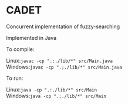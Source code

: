 # CADET
Concurrent implementation of fuzzy-searching

Implemented in Java

To compile:

Linux:`javac -cp ".:./lib/*" src/Main.java`<br>
Windows:`javac -cp ".;./lib/*" src/Main.java`

To run:

Linux:`java -cp ".:./lib/*" src/Main`<br>
Windows:`java -cp ".;./lib/*" src/Main`
